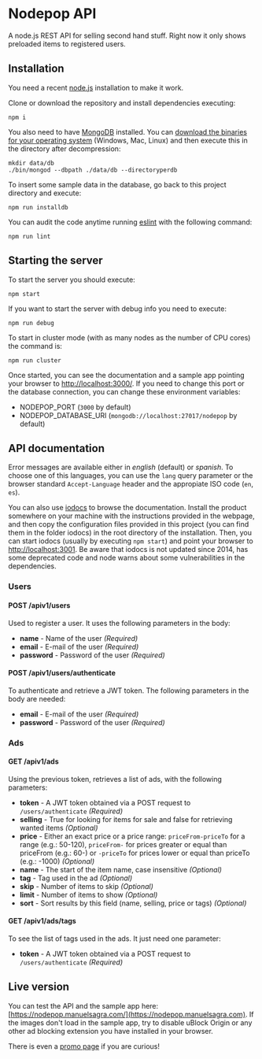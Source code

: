 # Nodepop API

A node.js REST API for selling second hand stuff. Right now it only shows preloaded items to registered users.

## Installation

You need a recent [node.js](https://nodejs.org/) installation to make it work. 

Clone or download the repository and install dependencies executing:

```shell
npm i
```

You also need to have [MongoDB](https://www.mongodb.com/) installed. You can [download the binaries for your operating system](https://www.mongodb.com/download-center?jmp=homepage#community) (Windows, Mac, Linux) and then execute this in the directory after decompression:

```shell
mkdir data/db
./bin/mongod --dbpath ./data/db --directoryperdb
```

To insert some sample data in the database, go back to this project directory and execute:

```shell
npm run installdb
```

You can audit the code anytime running [eslint](https://eslint.org/) with the following command:

```shell
npm run lint
```

## Starting the server

To start the server you should execute:

```shell
npm start
```

If you want to start the server with debug info you need to execute:

```shell
npm run debug
```

To start in cluster mode (with as many nodes as the number of CPU cores) the command is:

```shell
npm run cluster
```

Once started, you can see the documentation and a sample app pointing your browser to [http://localhost:3000/](http://localhost:3000/). If you need to change this port or the database connection, you can change these environment variables:

* NODEPOP_PORT (`3000` by default)
* NODEPOP_DATABASE_URI (`mongodb://localhost:27017/nodepop` by default)

## API documentation

Error messages are available either in *english* (default) or *spanish*. To choose one of this languages, you can use the `lang` query parameter or the browser standard `Accept-Language` header and the appropiate ISO code (`en`, `es`).

You can also use [iodocs](https://github.com/mashery/iodocs) to browse the documentation. Install the product somewhere on your machine with the instructions provided in the webpage, and then copy the configuration files provided in this project (you can find them in the folder iodocs) in the root directory of the installation. Then, you can start iodocs (usually by executing `npm start`) and point your browser to [http://localhost:3001](http://localhost:3001). Be aware that iodocs is not updated since 2014, has some deprecated code and node warns about some vulnerabilities in the dependencies.

### Users

#### POST /apiv1/users

Used to register a user. It uses the following parameters in the body:

* **name** - Name of the user *(Required)*
* **email** - E-mail of the user *(Required)*
* **password** - Password of the user *(Required)*

#### POST /apiv1/users/authenticate

To authenticate and retrieve a JWT token. The following parameters in the body are needed:

* **email** - E-mail of the user *(Required)*
* **password** - Password of the user *(Required)*

### Ads

#### GET /apiv1/ads

Using the previous token, retrieves a list of ads, with the following parameters:

* **token** - A JWT token obtained via a POST request to `/users/authenticate` *(Required)*
* **selling** - True for looking for items for sale and false for retrieving wanted items *(Optional)*
* **price** - Either an exact price or a price range: `priceFrom-priceTo` for a range (e.g.: 50-120), `priceFrom-` for prices greater or equal than priceFrom (e.g.: 60-) or `-priceTo` for prices lower or equal than priceTo (e.g.: -1000) *(Optional)*
* **name** - The start of the item name, case insensitive *(Optional)*
* **tag** - Tag used in the ad *(Optional)*
* **skip** - Number of items to skip *(Optional)*
* **limit** - Number of items to show *(Optional)*
* **sort** - Sort results by this field (name, selling, price or tags) *(Optional)*

#### GET /apiv1/ads/tags

To see the list of tags used in the ads. It just need one parameter:

* **token** - A JWT token obtained via a POST request to `/users/authenticate` *(Required)*

## Live version

You can test the API and the sample app here: [https://nodepop.manuelsagra.com/](https://nodepop.manuelsagra.com). If the images don't load in the sample app, try to disable uBlock Origin or any other ad blocking extension you have installed in your browser.

There is even a [promo page](http://5.56.62.240/) if you are curious!